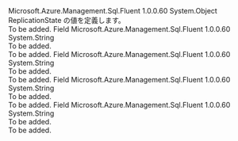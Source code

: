 <Type Name="ReplicationState" FullName="Microsoft.Azure.Management.Sql.Fluent.Models.ReplicationState">
  <TypeSignature Language="C#" Value="public static class ReplicationState" />
  <TypeSignature Language="ILAsm" Value=".class public auto ansi abstract sealed beforefieldinit ReplicationState extends System.Object" />
  <TypeSignature Language="DocId" Value="T:Microsoft.Azure.Management.Sql.Fluent.Models.ReplicationState" />
  <TypeSignature Language="VB.NET" Value="Public Class ReplicationState" />
  <TypeSignature Language="F#" Value="type ReplicationState = class" />
  <AssemblyInfo>
    <AssemblyName>Microsoft.Azure.Management.Sql.Fluent</AssemblyName>
    <AssemblyVersion>1.0.0.60</AssemblyVersion>
  </AssemblyInfo>
  <Base>
    <BaseTypeName>System.Object</BaseTypeName>
  </Base>
  <Interfaces />
  <Docs>
    <summary>
            ReplicationState の値を定義します。
            </summary>
    <remarks>To be added.</remarks>
  </Docs>
  <Members>
    <Member MemberName="CATCHUP">
      <MemberSignature Language="C#" Value="public const string CATCHUP;" />
      <MemberSignature Language="ILAsm" Value=".field public static literal string CATCHUP" />
      <MemberSignature Language="DocId" Value="F:Microsoft.Azure.Management.Sql.Fluent.Models.ReplicationState.CATCHUP" />
      <MemberSignature Language="VB.NET" Value="Public Const CATCHUP As String " />
      <MemberSignature Language="F#" Value="val mutable CATCHUP : string" Usage="Microsoft.Azure.Management.Sql.Fluent.Models.ReplicationState.CATCHUP" />
      <MemberType>Field</MemberType>
      <AssemblyInfo>
        <AssemblyName>Microsoft.Azure.Management.Sql.Fluent</AssemblyName>
        <AssemblyVersion>1.0.0.60</AssemblyVersion>
      </AssemblyInfo>
      <ReturnValue>
        <ReturnType>System.String</ReturnType>
      </ReturnValue>
      <Docs>
        <summary>To be added.</summary>
        <remarks>To be added.</remarks>
      </Docs>
    </Member>
    <Member MemberName="PENDING">
      <MemberSignature Language="C#" Value="public const string PENDING;" />
      <MemberSignature Language="ILAsm" Value=".field public static literal string PENDING" />
      <MemberSignature Language="DocId" Value="F:Microsoft.Azure.Management.Sql.Fluent.Models.ReplicationState.PENDING" />
      <MemberSignature Language="VB.NET" Value="Public Const PENDING As String " />
      <MemberSignature Language="F#" Value="val mutable PENDING : string" Usage="Microsoft.Azure.Management.Sql.Fluent.Models.ReplicationState.PENDING" />
      <MemberType>Field</MemberType>
      <AssemblyInfo>
        <AssemblyName>Microsoft.Azure.Management.Sql.Fluent</AssemblyName>
        <AssemblyVersion>1.0.0.60</AssemblyVersion>
      </AssemblyInfo>
      <ReturnValue>
        <ReturnType>System.String</ReturnType>
      </ReturnValue>
      <Docs>
        <summary>To be added.</summary>
        <remarks>To be added.</remarks>
      </Docs>
    </Member>
    <Member MemberName="SEEDING">
      <MemberSignature Language="C#" Value="public const string SEEDING;" />
      <MemberSignature Language="ILAsm" Value=".field public static literal string SEEDING" />
      <MemberSignature Language="DocId" Value="F:Microsoft.Azure.Management.Sql.Fluent.Models.ReplicationState.SEEDING" />
      <MemberSignature Language="VB.NET" Value="Public Const SEEDING As String " />
      <MemberSignature Language="F#" Value="val mutable SEEDING : string" Usage="Microsoft.Azure.Management.Sql.Fluent.Models.ReplicationState.SEEDING" />
      <MemberType>Field</MemberType>
      <AssemblyInfo>
        <AssemblyName>Microsoft.Azure.Management.Sql.Fluent</AssemblyName>
        <AssemblyVersion>1.0.0.60</AssemblyVersion>
      </AssemblyInfo>
      <ReturnValue>
        <ReturnType>System.String</ReturnType>
      </ReturnValue>
      <Docs>
        <summary>To be added.</summary>
        <remarks>To be added.</remarks>
      </Docs>
    </Member>
    <Member MemberName="SUSPENDED">
      <MemberSignature Language="C#" Value="public const string SUSPENDED;" />
      <MemberSignature Language="ILAsm" Value=".field public static literal string SUSPENDED" />
      <MemberSignature Language="DocId" Value="F:Microsoft.Azure.Management.Sql.Fluent.Models.ReplicationState.SUSPENDED" />
      <MemberSignature Language="VB.NET" Value="Public Const SUSPENDED As String " />
      <MemberSignature Language="F#" Value="val mutable SUSPENDED : string" Usage="Microsoft.Azure.Management.Sql.Fluent.Models.ReplicationState.SUSPENDED" />
      <MemberType>Field</MemberType>
      <AssemblyInfo>
        <AssemblyName>Microsoft.Azure.Management.Sql.Fluent</AssemblyName>
        <AssemblyVersion>1.0.0.60</AssemblyVersion>
      </AssemblyInfo>
      <ReturnValue>
        <ReturnType>System.String</ReturnType>
      </ReturnValue>
      <Docs>
        <summary>To be added.</summary>
        <remarks>To be added.</remarks>
      </Docs>
    </Member>
  </Members>
</Type>